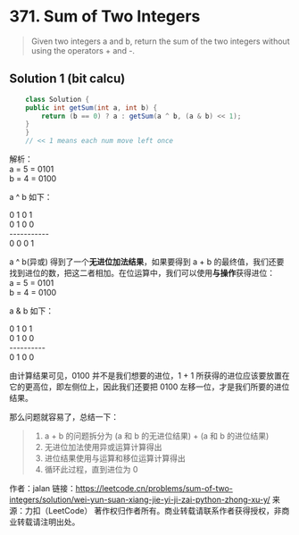 # 371. Sum of Two Integers

> Given two integers a and b, return the sum of the two integers without using the operators + and -.

## Solution 1 (bit calcu)
```java
    class Solution {
    public int getSum(int a, int b) {
        return (b == 0) ? a : getSum(a ^ b, (a & b) << 1);
    }
    }
    // << 1 means each num move left once
```


解析：  
a = 5 = 0101  
b = 4 = 0100  

a ^ b 如下：

0 1 0 1  
0 1 0 0  
\-----------  
0 0 0 1

a ^ b(异或) 得到了一个**无进位加法结果**，如果要得到 a + b 的最终值，我们还要找到进位的数，把这二者相加。在位运算中，我们可以使用**与操作**获得进位：  
a = 5 = 0101  
b = 4 = 0100  

a & b 如下：

0 1 0 1  
0 1 0 0  
\----------  
0 1 0 0

由计算结果可见，0100 并不是我们想要的进位，1 + 1 所获得的进位应该要放置在它的更高位，即左侧位上，因此我们还要把 0100 左移一位，才是我们所要的进位结果。

那么问题就容易了，总结一下：

>1. a + b 的问题拆分为 (a 和 b 的无进位结果) + (a 和 b 的进位结果)
>2. 无进位加法使用异或运算计算得出
>3. 进位结果使用与运算和移位运算计算得出
>4. 循环此过程，直到进位为 0

作者：jalan
链接：https://leetcode.cn/problems/sum-of-two-integers/solution/wei-yun-suan-xiang-jie-yi-ji-zai-python-zhong-xu-y/
来源：力扣（LeetCode）
著作权归作者所有。商业转载请联系作者获得授权，非商业转载请注明出处。